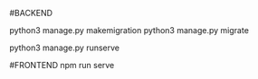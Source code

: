 #BACKEND

python3 manage.py makemigration
python3 manage.py migrate

python3 manage.py runserve


#FRONTEND
npm run serve


